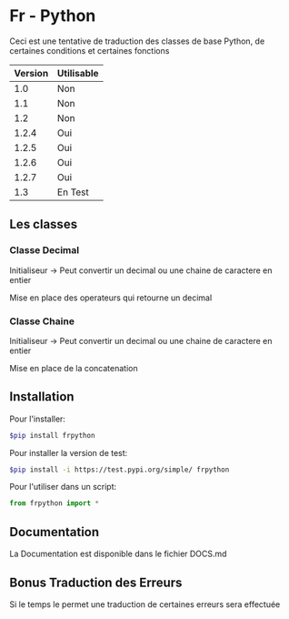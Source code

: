 # Fr - Python

Ceci est une tentative de traduction des classes de base Python, de certaines conditions et certaines fonctions

| Version | Utilisable |
| ------- | ---------- |
| 1.0     | Non        |
| 1.1     | Non        |
| 1.2     | Non        |
| 1.2.4   | Oui        |
| 1.2.5   | Oui        |
| 1.2.6   | Oui        |
| 1.2.7   | Oui        |
| 1.3     | En Test    |


## Les classes


### Classe Decimal

Initialiseur -> Peut convertir un decimal ou une chaine de caractere en entier

Mise en place des operateurs qui retourne un decimal

### Classe Chaine

Initialiseur -> Peut convertir un decimal ou une chaine de caractere en entier

Mise en place de la concatenation

## Installation

Pour l'installer:

```bash
$pip install frpython
```

Pour installer la version de test:

```bash
$pip install -i https://test.pypi.org/simple/ frpython
```

Pour l'utiliser dans un script:

```py
from frpython import *
```

## Documentation

La Documentation est disponible dans le fichier DOCS.md

## Bonus Traduction des Erreurs

Si le temps le permet une traduction de certaines erreurs sera effectuée
